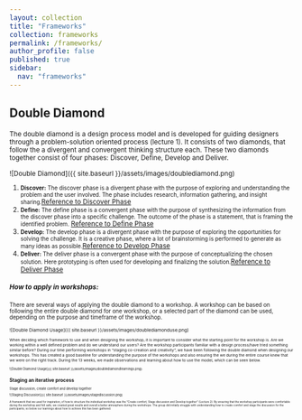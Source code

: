 ```yaml
---
layout: collection
title: "Frameworks"
collection: frameworks
permalink: /frameworks/
author_profile: false
published: true
sidebar:
  nav: "frameworks"
---
```


## Double Diamond 
<small>The double diamond is a design process model and is developed for guiding designers through a problem-solution oriented process (lecture 1). It consists of two diamonds, that  follow the a divergent and convergent thinking structure each. These two diamonds together consist of four phases: Discover, Define, Develop and Deliver.  

![Double Diamond]({{ site.baseurl }}/assets/images/doublediamond.png)

1. <span id="discover"></span><span style="font-size: smaller;">**Discover:** The discover phase is a divergent phase with the purpose of exploring and understanding the problem and the user involved. The phase includes research, information gathering, and insight sharing.</span>[Reference to Discover Phase](#discover)
2. <span id="define"><span style="font-size: smaller;">**Define:** The define phase is a convergent phase with the purpose of synthesizing the information from the discover phase into a specific challenge. The outcome of the phase is a statement, that is framing the identified problem.</span> [Reference to Define Phase](#define)
3. <span id="develop"><span style="font-size: smaller;">**Develop:** The develop phase is a divergent phase with the purpose of exploring the opportunities for solving the challenge. It is a creative phase, where a lot of brainstorming is performed to generate as many ideas as possible.</span>[Reference to Develop Phase](#develop)
4. <span id="deliver"><span style="font-size: smaller;">**Deliver:** The deliver phase is a convergent phase with the purpose of conceptualizing the chosen solution. Here prototyping is often used for developing and finalizing the solution.</span>[Reference to Deliver Phase](#deliver)


##### How to apply in workshops: 
<small>There are several ways of applying the double diamond to a workshop. A workshop can be based on following the entire double diamond for one workshop, or a selected part of the diamond can be used, depending on the purpose and timeframe of the workshop. <small>

![Double Diamond Usage]({{ site.baseurl }}/assets/images/doublediamonduse.png)

<small>When deciding which framework to use and when designing the workshop, it is important to consider what the starting point for the workshop is. Are we working within a well defined problem and do we understand our users? Are the workshop participants familiar with a design process/have tried something similar before? 
During our time performing workshops in “staging co-creation and creativity”, we have been following the double diamond when designing our workshops. This has created a good baseline for understanding the purpose of the workshops and also ensuring the we during the entire course knew that we were on the right track. During the 13 weeks, we made observations and learning about how to use the model, which can be seen below. <small>

![Double Diamond Usage]({{ site.baseurl }}/assets/images/doublediamondlearnings.png)


## Staging an iterative process
<span id="stagingdiscussion"></span>
Stage discussion, create comfort and develop together
<span style="display: none;">[Reference to Staging Discussion](#stagingdiscussion)</span>

![Staging Discussion]({{ site.baseurl }}/assets/images/stagediscussion.png)

<small> A framework that we used for inspiration, of how to structure the individual workshop was the “Create comfort, Stage discussion and Develop together” (Lecture 2). By ensuring that the workshop participants were comfortable during the workshop and felt safe, we created great results and overall a better atmosphere during the workshops.  The group did initially struggle with understanding how to create comfort and stage the discussion for the participants, so below our learnings about how to achieve this has been gathered. <small>
